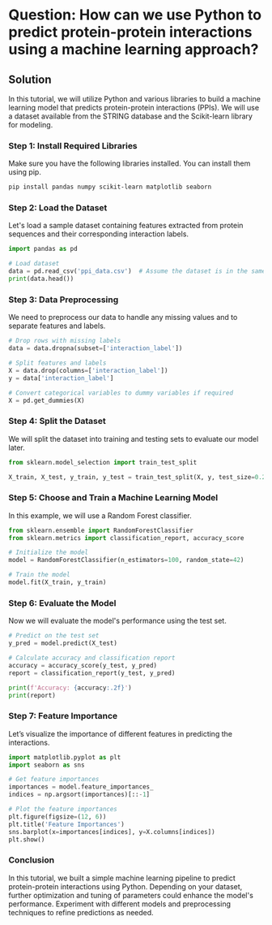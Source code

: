 # Question: How can we use Python to predict protein-protein interactions using a machine learning approach?

## Solution

In this tutorial, we will utilize Python and various libraries to build a machine learning model that predicts protein-protein interactions (PPIs). We will use a dataset available from the STRING database and the Scikit-learn library for modeling.

### Step 1: Install Required Libraries

Make sure you have the following libraries installed. You can install them using pip.

```bash
pip install pandas numpy scikit-learn matplotlib seaborn
```

### Step 2: Load the Dataset

Let's load a sample dataset containing features extracted from protein sequences and their corresponding interaction labels.

```python
import pandas as pd

# Load dataset
data = pd.read_csv('ppi_data.csv')  # Assume the dataset is in the same directory
print(data.head())
```

### Step 3: Data Preprocessing

We need to preprocess our data to handle any missing values and to separate features and labels.

```python
# Drop rows with missing labels
data = data.dropna(subset=['interaction_label'])

# Split features and labels
X = data.drop(columns=['interaction_label'])
y = data['interaction_label']

# Convert categorical variables to dummy variables if required
X = pd.get_dummies(X)
```

### Step 4: Split the Dataset

We will split the dataset into training and testing sets to evaluate our model later.

```python
from sklearn.model_selection import train_test_split

X_train, X_test, y_train, y_test = train_test_split(X, y, test_size=0.2, random_state=42, stratify=y)
```

### Step 5: Choose and Train a Machine Learning Model

In this example, we will use a Random Forest classifier.

```python
from sklearn.ensemble import RandomForestClassifier
from sklearn.metrics import classification_report, accuracy_score

# Initialize the model
model = RandomForestClassifier(n_estimators=100, random_state=42)

# Train the model
model.fit(X_train, y_train)
```

### Step 6: Evaluate the Model

Now we will evaluate the model's performance using the test set.

```python
# Predict on the test set
y_pred = model.predict(X_test)

# Calculate accuracy and classification report
accuracy = accuracy_score(y_test, y_pred)
report = classification_report(y_test, y_pred)

print(f'Accuracy: {accuracy:.2f}')
print(report)
```

### Step 7: Feature Importance

Let’s visualize the importance of different features in predicting the interactions.

```python
import matplotlib.pyplot as plt
import seaborn as sns

# Get feature importances
importances = model.feature_importances_
indices = np.argsort(importances)[::-1]

# Plot the feature importances
plt.figure(figsize=(12, 6))
plt.title('Feature Importances')
sns.barplot(x=importances[indices], y=X.columns[indices])
plt.show()
```

### Conclusion

In this tutorial, we built a simple machine learning pipeline to predict protein-protein interactions using Python. Depending on your dataset, further optimization and tuning of parameters could enhance the model's performance. Experiment with different models and preprocessing techniques to refine predictions as needed.